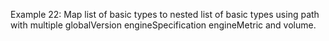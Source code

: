 Example 22:
Map list of basic types to nested list of basic types using path with multiple globalVersion engineSpecification  engineMetric and volume.